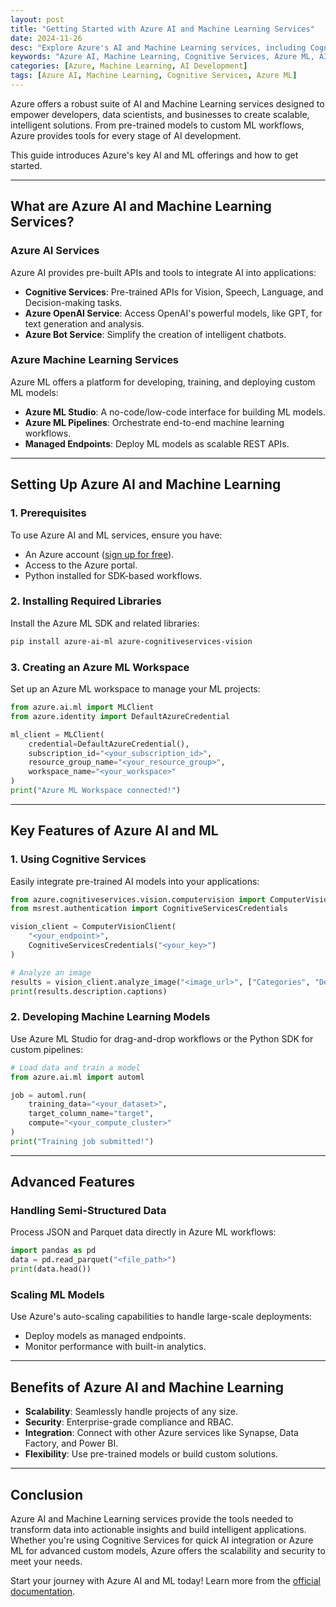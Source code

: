 ```yaml
---
layout: post
title: "Getting Started with Azure AI and Machine Learning Services"
date: 2024-11-26
desc: "Explore Azure's AI and Machine Learning services, including Cognitive Services, Azure ML Studio, and Azure OpenAI, to build intelligent solutions."
keywords: "Azure AI, Machine Learning, Cognitive Services, Azure ML, AI Development"
categories: [Azure, Machine Learning, AI Development]
tags: [Azure AI, Machine Learning, Cognitive Services, Azure ML]
---
```


Azure offers a robust suite of AI and Machine Learning services designed to empower developers, data scientists, and businesses to create scalable, intelligent solutions. From pre-trained models to custom ML workflows, Azure provides tools for every stage of AI development.

This guide introduces Azure's key AI and ML offerings and how to get started.

---

## What are Azure AI and Machine Learning Services?

### Azure AI Services
Azure AI provides pre-built APIs and tools to integrate AI into applications:
- **Cognitive Services**: Pre-trained APIs for Vision, Speech, Language, and Decision-making tasks.
- **Azure OpenAI Service**: Access OpenAI's powerful models, like GPT, for text generation and analysis.
- **Azure Bot Service**: Simplify the creation of intelligent chatbots.

### Azure Machine Learning Services
Azure ML offers a platform for developing, training, and deploying custom ML models:
- **Azure ML Studio**: A no-code/low-code interface for building ML models.
- **Azure ML Pipelines**: Orchestrate end-to-end machine learning workflows.
- **Managed Endpoints**: Deploy ML models as scalable REST APIs.

---

## Setting Up Azure AI and Machine Learning

### 1. Prerequisites
To use Azure AI and ML services, ensure you have:
- An Azure account ([sign up for free](https://azure.microsoft.com/free/)).
- Access to the Azure portal.
- Python installed for SDK-based workflows.

### 2. Installing Required Libraries
Install the Azure ML SDK and related libraries:
```bash
pip install azure-ai-ml azure-cognitiveservices-vision
```

### 3. Creating an Azure ML Workspace
Set up an Azure ML workspace to manage your ML projects:
```python
from azure.ai.ml import MLClient
from azure.identity import DefaultAzureCredential

ml_client = MLClient(
    credential=DefaultAzureCredential(),
    subscription_id="<your_subscription_id>",
    resource_group_name="<your_resource_group>",
    workspace_name="<your_workspace>"
)
print("Azure ML Workspace connected!")
```

---

## Key Features of Azure AI and ML

### 1. Using Cognitive Services
Easily integrate pre-trained AI models into your applications:
```python
from azure.cognitiveservices.vision.computervision import ComputerVisionClient
from msrest.authentication import CognitiveServicesCredentials

vision_client = ComputerVisionClient(
    "<your_endpoint>",
    CognitiveServicesCredentials("<your_key>")
)

# Analyze an image
results = vision_client.analyze_image("<image_url>", ["Categories", "Description"])
print(results.description.captions)
```

### 2. Developing Machine Learning Models
Use Azure ML Studio for drag-and-drop workflows or the Python SDK for custom pipelines:
```python
# Load data and train a model
from azure.ai.ml import automl

job = automl.run(
    training_data="<your_dataset>",
    target_column_name="target",
    compute="<your_compute_cluster>"
)
print("Training job submitted!")
```

---

## Advanced Features

### Handling Semi-Structured Data
Process JSON and Parquet data directly in Azure ML workflows:
```python
import pandas as pd
data = pd.read_parquet("<file_path>")
print(data.head())
```

### Scaling ML Models
Use Azure's auto-scaling capabilities to handle large-scale deployments:
- Deploy models as managed endpoints.
- Monitor performance with built-in analytics.

---

## Benefits of Azure AI and Machine Learning

- **Scalability**: Seamlessly handle projects of any size.
- **Security**: Enterprise-grade compliance and RBAC.
- **Integration**: Connect with other Azure services like Synapse, Data Factory, and Power BI.
- **Flexibility**: Use pre-trained models or build custom solutions.

---

## Conclusion

Azure AI and Machine Learning services provide the tools needed to transform data into actionable insights and build intelligent applications. Whether you're using Cognitive Services for quick AI integration or Azure ML for advanced custom models, Azure offers the scalability and security to meet your needs.

Start your journey with Azure AI and ML today! Learn more from the [official documentation](https://learn.microsoft.com/azure/machine-learning/).
